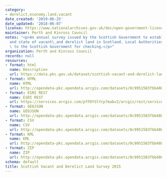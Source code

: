 ```yaml
---
category:
- derelict,economy,land,vacant
date_created: '2019-06-25'
date_updated: '2018-06-07'
license: https://www.nationalarchives.gov.uk/doc/open-government-licence/version/3/
maintainer: Perth and Kinross Council
notes: "<p>An annual survey issued by the Scottish Government to establish the extent\_\
  and state of vacant\_and derelict land in Scotland. Local Authorities return data\
  \ to the Scottish Government for checking.</p>"
organization: Perth and Kinross Council
records: null
resources:
- format: html
  name: Description
  url: https://data.pkc.gov.uk/dataset/scottish-vacant-and-derelict-land-survey-2015
- format: HTML
  name: HTML
  url: http://opendata-pkc.opendata.arcgis.com/datasets/8c9951583fbb48038ade7051194230d5_0
- format: ESRI REST
  name: ESRI REST
  url: https://services.arcgis.com/pfFDYSlYcp7mabvZ/arcgis/rest/services/Scottish_Vacant_and_Derelict_Land_Survey_2015/FeatureServer/0
- format: GEOJSON
  name: GEOJSON
  url: http://opendata-pkc.opendata.arcgis.com/datasets/8c9951583fbb48038ade7051194230d5_0.geojson
- format: CSV
  name: CSV
  url: http://opendata-pkc.opendata.arcgis.com/datasets/8c9951583fbb48038ade7051194230d5_0.csv
- format: KML
  name: KML
  url: http://opendata-pkc.opendata.arcgis.com/datasets/8c9951583fbb48038ade7051194230d5_0.kml
- format: ZIP
  name: ZIP
  url: http://opendata-pkc.opendata.arcgis.com/datasets/8c9951583fbb48038ade7051194230d5_0.zip
schema: default
title: Scottish Vacant and Derelict Land Survey 2015
---
```

